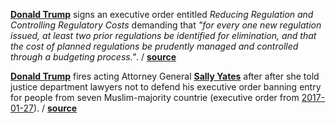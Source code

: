**[Donald Trump](https://en.wikipedia.org/wiki/Donald_Trump "Wiki Donald Trump")** signs an executive order entitled _Reducing Regulation and Controlling Regulatory Costs_ demanding that _"for every one new regulation issued, at least two prior regulations be identified for elimination, and that the cost of planned regulations be prudently managed and controlled through a budgeting process."_.
/ **[source](https://www.whitehouse.gov/the-press-office/2017/01/30/presidential-executive-order-reducing-regulation-and-controlling)**

**[Donald Trump](https://en.wikipedia.org/wiki/Donald_Trump "Wiki Donald
Trump")** fires acting Attorney General **[Sally Yates](https://en.wikipedia.org/wiki/Sally_Yates)**
after after she told justice department lawyers not to defend his executive
order banning entry for people from seven Muslim-majority countrie (executive
order from [2017-01-27](#2017-01-27)).
/ **[source](https://www.theguardian.com/us-news/2017/jan/30/justice-department-trump-immigration-acting-attorney-general-sally-yates)**
